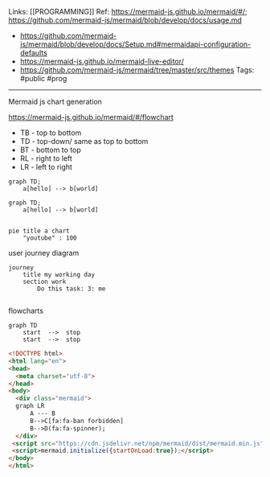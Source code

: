 Links: [[PROGRAMMING]]
Ref: https://mermaid-js.github.io/mermaid/#/; https://github.com/mermaid-js/mermaid/blob/develop/docs/usage.md 
- https://github.com/mermaid-js/mermaid/blob/develop/docs/Setup.md#mermaidapi-configuration-defaults
- https://mermaid-js.github.io/mermaid-live-editor/
- https://github.com/mermaid-js/mermaid/tree/master/src/themes
Tags: #public  #prog 

--- 
Mermaid js chart generation

https://mermaid-js.github.io/mermaid/#/flowchart
-   TB - top to bottom
-   TD - top-down/ same as top to bottom
-   BT - bottom to top
-   RL - right to left
-   LR - left to right

```
graph TD;
	a[hello] --> b[world]
```
```mermaid
graph TD;
	a[hello] --> b[world]
```


```mermaid 

pie title a chart
	"youtube" : 100

```

user journey diagram
```mermaid 
journey
	title my working day
	section work
		Do this task: 3: me
		
```

flowcharts
```mermaid
graph TD
	start  -->  stop
	start  -->  stop

```

```html
<!DOCTYPE html>
<html lang="en">
<head>
  <meta charset="utf-8">
</head>
<body>
  <div class="mermaid">
  graph LR
      A --- B
      B-->C[fa:fa-ban forbidden]
      B-->D(fa:fa-spinner);
  </div>
 <script src="https://cdn.jsdelivr.net/npm/mermaid/dist/mermaid.min.js"></script>
 <script>mermaid.initialize({startOnLoad:true});</script>
</body>
</html>
```
